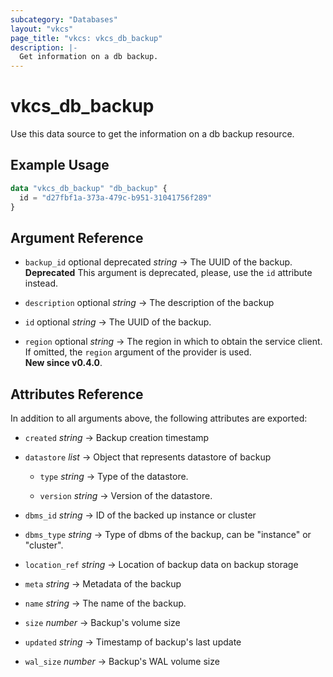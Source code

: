 ```yaml
---
subcategory: "Databases"
layout: "vkcs"
page_title: "vkcs: vkcs_db_backup"
description: |-
  Get information on a db backup.
---
```


# vkcs_db_backup

Use this data source to get the information on a db backup resource.

## Example Usage

```terraform
data "vkcs_db_backup" "db_backup" {
  id = "d27fbf1a-373a-479c-b951-31041756f289"
}
```

## Argument Reference
- `backup_id` optional deprecated *string* &rarr;  The UUID of the backup. **Deprecated** This argument is deprecated, please, use the `id` attribute instead.

- `description` optional *string* &rarr;  The description of the backup

- `id` optional *string* &rarr;  The UUID of the backup.

- `region` optional *string* &rarr;  The region in which to obtain the service client. If omitted, the `region` argument of the provider is used.<br>**New since v0.4.0**.


## Attributes Reference
In addition to all arguments above, the following attributes are exported:
- `created` *string* &rarr;  Backup creation timestamp

- `datastore`  *list* &rarr;  Object that represents datastore of backup
    - `type` *string* &rarr;  Type of the datastore.

    - `version` *string* &rarr;  Version of the datastore.


- `dbms_id` *string* &rarr;  ID of the backed up instance or cluster

- `dbms_type` *string* &rarr;  Type of dbms of the backup, can be "instance" or "cluster".

- `location_ref` *string* &rarr;  Location of backup data on backup storage

- `meta` *string* &rarr;  Metadata of the backup

- `name` *string* &rarr;  The name of the backup.

- `size` *number* &rarr;  Backup's volume size

- `updated` *string* &rarr;  Timestamp of backup's last update

- `wal_size` *number* &rarr;  Backup's WAL volume size


